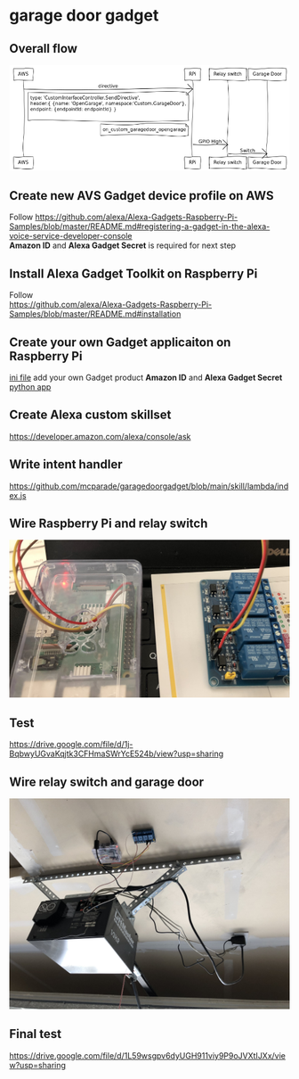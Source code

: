 # garage door gadget
## Overall flow
![overall](./img/overall_flow.png)

## Create new AVS Gadget device profile on AWS  
Follow https://github.com/alexa/Alexa-Gadgets-Raspberry-Pi-Samples/blob/master/README.md#registering-a-gadget-in-the-alexa-voice-service-developer-console  
**Amazon ID** and **Alexa Gadget Secret** is required for next step

## Install Alexa Gadget Toolkit on Raspberry Pi  
Follow  
https://github.com/alexa/Alexa-Gadgets-Raspberry-Pi-Samples/blob/master/README.md#installation

## Create your own Gadget applicaiton on Raspberry Pi  
[ini file](./garage_door.ini) add your own Gadget product **Amazon ID** and **Alexa Gadget Secret**   
[python app](./garage_door.py)

## Create Alexa custom skillset
https://developer.amazon.com/alexa/console/ask

## Write intent handler
https://github.com/mcparade/garagedoorgadget/blob/main/skill/lambda/index.js

## Wire Raspberry Pi and relay switch
![relay switch](./img/IMG_9278-1.jpg)

## Test
https://drive.google.com/file/d/1j-BqbwyUGvaKqjtk3CFHmaSWrYcE524b/view?usp=sharing


## Wire relay switch and garage door
![garage door](./img/IMG_9282.jpg)

## Final test
https://drive.google.com/file/d/1L59wsgpv6dyUGH911viy9P9oJVXtIJXx/view?usp=sharing
